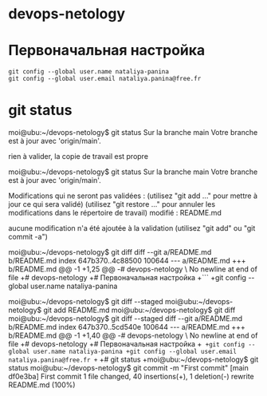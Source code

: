 # devops-netology
# Первоначальная настройка
```
git config --global user.name nataliya-panina
git config --global user.email nataliya.panina@free.fr
```
# git status
moi@ubu:~/devops-netology$ git status
Sur la branche main
Votre branche est à jour avec 'origin/main'.

rien à valider, la copie de travail est propre

moi@ubu:~/devops-netology$ git status 
Sur la branche main
Votre branche est à jour avec 'origin/main'.

Modifications qui ne seront pas validées :
  (utilisez "git add <fichier>..." pour mettre à jour ce qui sera validé)
  (utilisez "git restore <fichier>..." pour annuler les modifications dans le répertoire de travail)
	modifié :         README.md

aucune modification n'a été ajoutée à la validation (utilisez "git add" ou "git commit -a")

moi@ubu:~/devops-netology$ git diff
diff --git a/README.md b/README.md
index 647b370..4c88500 100644
--- a/README.md
+++ b/README.md
@@ -1 +1,25 @@
-# devops-netology
\ No newline at end of file
+# devops-netology
+# Первоначальная настройка
+```
+git config --global user.name nataliya-panina

moi@ubu:~/devops-netology$ git diff --staged
moi@ubu:~/devops-netology$ git add README.md 
moi@ubu:~/devops-netology$ git diff
moi@ubu:~/devops-netology$ git diff --staged
diff --git a/README.md b/README.md
index 647b370..5cd540e 100644
--- a/README.md
+++ b/README.md
@@ -1 +1,40 @@
-# devops-netology
\ No newline at end of file
+# devops-netology
+# Первоначальная настройка
+```
+git config --global user.name nataliya-panina
+git config --global user.email nataliya.panina@free.fr
+```
+# git status
+moi@ubu:~/devops-netology$ git status
moi@ubu:~/devops-netology$ git commit -m "First commit"
[main df0e3ba] First commit
 1 file changed, 40 insertions(+), 1 deletion(-)
 rewrite README.md (100%)
